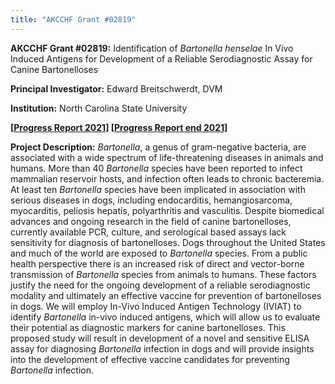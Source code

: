 ```yaml
---
title: "AKCCHF Grant #02819"
---
```

**AKCCHF Grant #02819:** Identification of *Bartonella henselae* In Vivo Induced Antigens for Development of a Reliable Serodiagnostic Assay for Canine Bartonelloses

**Principal Investigator:** Edward Breitschwerdt, DVM

**Institution:** North Carolina State University

**[[Progress Report 2021](/files/akcchf02819my1summary.pdf)]
[[Progress Report end 2021](/files/akcchf02819ey1summary.pdf)]**


**Project Description:**  *Bartonella*, a genus of gram-negative bacteria, are associated with a wide spectrum of life-threatening diseases in animals and humans. More than 40 *Bartonella* species have been reported to infect mammalian reservoir hosts, and infection often leads to chronic bacteremia. At least ten *Bartonella* species have been implicated in association with serious diseases in dogs, including endocarditis, hemangiosarcoma, myocarditis, peliosis hepatis, polyarthritis and vasculitis. Despite biomedical advances and ongoing research in the field of canine bartonelloses, currently available PCR, culture, and serological based assays lack sensitivity for diagnosis of bartonelloses. Dogs throughout the United States and much of the world are exposed to *Bartonella* species. From a public health perspective there is an increased risk of direct and vector-borne transmission of *Bartonella* species from animals to humans. These factors justify the need for the ongoing development of a reliable serodiagnostic modality and ultimately an effective vaccine for prevention of bartonelloses in dogs. We will employ In-Vivo Induced Antigen Technology (IVIAT) to identify *Bartonella* in-vivo induced antigens, which will allow us to evaluate their potential as diagnostic markers for canine bartonelloses. This proposed study will result in development of a novel and sensitive ELISA assay for diagnosing *Bartonella* infection in dogs and will provide insights into the development of effective vaccine candidates for preventing *Bartonella* infection.